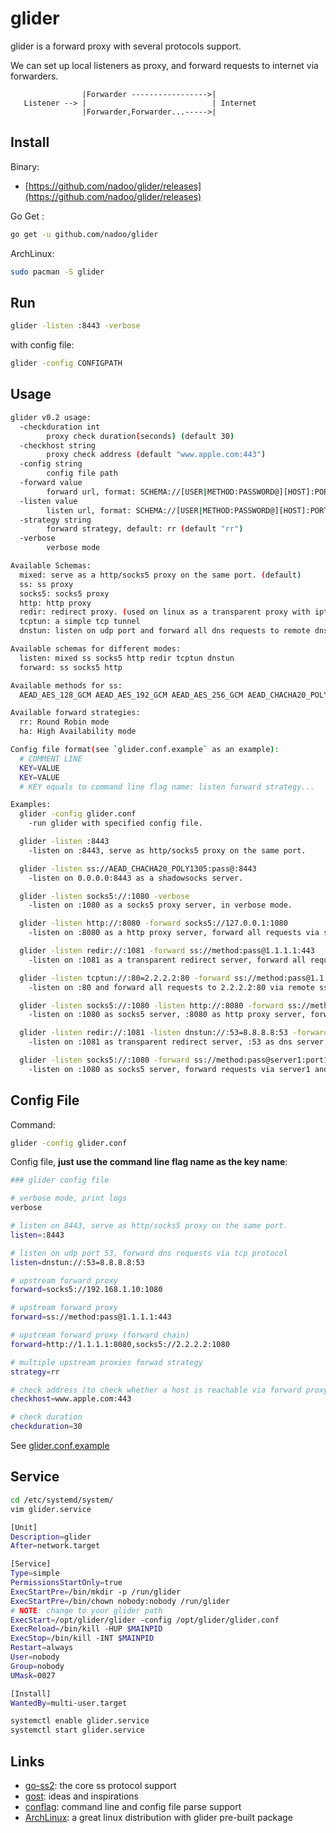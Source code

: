 # glider
glider is a forward proxy with several protocols support.

We can set up local listeners as proxy, and forward requests to internet via forwarders.
```
                |Forwarder ----------------->|         
   Listener --> |                            | Internet
                |Forwarder,Forwarder...----->| 
```

## Install
Binary: 
- [https://github.com/nadoo/glider/releases](https://github.com/nadoo/glider/releases)

Go Get :
```bash
go get -u github.com/nadoo/glider
```

ArchLinux: 
```bash
sudo pacman -S glider
```

## Run
```bash
glider -listen :8443 -verbose
```

with config file:
```bash
glider -config CONFIGPATH
```

## Usage
```bash
glider v0.2 usage:
  -checkduration int
        proxy check duration(seconds) (default 30)
  -checkhost string
        proxy check address (default "www.apple.com:443")
  -config string
        config file path
  -forward value
        forward url, format: SCHEMA://[USER|METHOD:PASSWORD@][HOST]:PORT[,SCHEMA://[USER|METHOD:PASSWORD@][HOST]:PORT]
  -listen value
        listen url, format: SCHEMA://[USER|METHOD:PASSWORD@][HOST]:PORT
  -strategy string
        forward strategy, default: rr (default "rr")
  -verbose
        verbose mode

Available Schemas:
  mixed: serve as a http/socks5 proxy on the same port. (default)
  ss: ss proxy
  socks5: socks5 proxy
  http: http proxy
  redir: redirect proxy. (used on linux as a transparent proxy with iptables redirect rules)
  tcptun: a simple tcp tunnel
  dnstun: listen on udp port and forward all dns requests to remote dns server via forwarders(tcp)

Available schemas for different modes:
  listen: mixed ss socks5 http redir tcptun dnstun
  forward: ss socks5 http

Available methods for ss:
  AEAD_AES_128_GCM AEAD_AES_192_GCM AEAD_AES_256_GCM AEAD_CHACHA20_POLY1305 AES-128-CFB AES-128-CTR AES-192-CFB AES-192-CTR AES-256-CFB AES-256-CTR CHACHA20-IETF XCHACHA20

Available forward strategies:
  rr: Round Robin mode
  ha: High Availability mode

Config file format(see `glider.conf.example` as an example):
  # COMMENT LINE
  KEY=VALUE
  KEY=VALUE
  # KEY equals to command line flag name: listen forward strategy...

Examples:
  glider -config glider.conf
    -run glider with specified config file.

  glider -listen :8443
    -listen on :8443, serve as http/socks5 proxy on the same port.

  glider -listen ss://AEAD_CHACHA20_POLY1305:pass@:8443
    -listen on 0.0.0.0:8443 as a shadowsocks server.

  glider -listen socks5://:1080 -verbose
    -listen on :1080 as a socks5 proxy server, in verbose mode.

  glider -listen http://:8080 -forward socks5://127.0.0.1:1080
    -listen on :8080 as a http proxy server, forward all requests via socks5 server.

  glider -listen redir://:1081 -forward ss://method:pass@1.1.1.1:443
    -listen on :1081 as a transparent redirect server, forward all requests via remote ss server.

  glider -listen tcptun://:80=2.2.2.2:80 -forward ss://method:pass@1.1.1.1:443
    -listen on :80 and forward all requests to 2.2.2.2:80 via remote ss server.

  glider -listen socks5://:1080 -listen http://:8080 -forward ss://method:pass@1.1.1.1:443
    -listen on :1080 as socks5 server, :8080 as http proxy server, forward all requests via remote ss server.

  glider -listen redir://:1081 -listen dnstun://:53=8.8.8.8:53 -forward ss://method:pass@server1:port1,ss://method:pass@server2:port2
    -listen on :1081 as transparent redirect server, :53 as dns server, use forward chain: server1 -> server2.

  glider -listen socks5://:1080 -forward ss://method:pass@server1:port1 -forward ss://method:pass@server2:port2 -strategy rr
    -listen on :1080 as socks5 server, forward requests via server1 and server2 in roundrbin mode.
```

## Config File 
Command:
```bash
glider -config glider.conf
```
Config file, **just use the command line flag name as the key name**:
```bash
### glider config file

# verbose mode, print logs
verbose

# listen on 8443, serve as http/socks5 proxy on the same port.
listen=:8443

# listen on udp port 53, forward dns requests via tcp protocol
listen=dnstun://:53=8.8.8.8:53

# upstream forward proxy
forward=socks5://192.168.1.10:1080

# upstream forward proxy
forward=ss://method:pass@1.1.1.1:443

# upstream forward proxy (forward chain)
forward=http://1.1.1.1:8080,socks5://2.2.2.2:1080

# multiple upstream proxies forwad strategy
strategy=rr

# check address (to check whether a host is reachable via forward proxy)
checkhost=www.apple.com:443

# check duration
checkduration=30
```
See [glider.conf.example](https://github.com/nadoo/glider/blob/master/glider.conf.example)

## Service
```bash
cd /etc/systemd/system/
vim glider.service
```

```bash
[Unit]
Description=glider
After=network.target

[Service]
Type=simple
PermissionsStartOnly=true
ExecStartPre=/bin/mkdir -p /run/glider
ExecStartPre=/bin/chown nobody:nobody /run/glider
# NOTE: change to your glider path
ExecStart=/opt/glider/glider -config /opt/glider/glider.conf
ExecReload=/bin/kill -HUP $MAINPID
ExecStop=/bin/kill -INT $MAINPID
Restart=always
User=nobody
Group=nobody
UMask=0027

[Install]
WantedBy=multi-user.target
```

```bash
systemctl enable glider.service
systemctl start glider.service
```

## Links
- [go-ss2](https://github.com/shadowsocks/go-shadowsocks2): the core ss protocol support
- [gost](https://github.com/ginuerzh/gost): ideas and inspirations
- [conflag](https://github.com/nadoo/conflag): command line and config file parse support
- [ArchLinux](https://www.archlinux.org/packages/community/x86_64/glider): a great linux distribution with glider pre-built package
